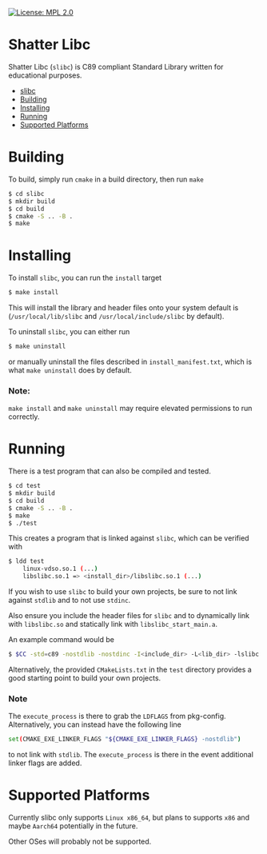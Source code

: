 [![License: MPL 2.0](https://img.shields.io/badge/License-MPL%202.0-brightgreen.svg)](https://opensource.org/licenses/MPL-2.0)

# Shatter Libc

Shatter Libc (``slibc``) is C89 compliant Standard Library written for educational purposes.
- [slibc](#shatter-libc)
- [Building](#building)
- [Installing](#installing)
- [Running](#running)
- [Supported Platforms](#supported-platforms)

# Building

To build, simply run ``cmake`` in a build directory, then run ``make``

``` bash
$ cd slibc
$ mkdir build
$ cd build
$ cmake -S .. -B .
$ make
```

# Installing

To install ``slibc``, you can run the ``install`` target

``` bash
$ make install
```

This will install the library and header files onto your system default is (``/usr/local/lib/slibc`` and ``/usr/local/include/slibc`` by default).

To uninstall ``slibc``, you can either run
``` bash
$ make uninstall
```

or manually uninstall the files described in ``install_manifest.txt``, which is what ``make uninstall`` does by default.

### Note:

``make install`` and ``make uninstall`` may require elevated permissions to run correctly.

# Running

There is a test program that can also be compiled and tested.

```bash
$ cd test
$ mkdir build
$ cd build
$ cmake -S .. -B .
$ make
$ ./test
```

This creates a program that is linked against ``slibc``, which can be verified with
```bash
$ ldd test
    linux-vdso.so.1 (...)
    libslibc.so.1 => <install_dir>/libslibc.so.1 (...)
```

If you wish to use ``slibc`` to build your own projects, be sure to not link against ``stdlib`` and to not use ``stdinc``.

Also ensure you include the header files for ``slibc`` and to dynamically link with ``libslibc.so`` and statically link with ``libslibc_start_main.a``.

An example command would be

```bash
$ $CC -std=c89 -nostdlib -nostdinc -I<include_dir> -L<lib_dir> -lslibc -lslibc_start_main foo.c -o foo
```

Alternatively, the provided ``CMakeLists.txt`` in the ``test`` directory provides a good starting point to build your own projects.

### Note

The ``execute_process`` is there to grab the ``LDFLAGS`` from pkg-config. Alternatively, you can instead have the following line

```bash
set(CMAKE_EXE_LINKER_FLAGS "${CMAKE_EXE_LINKER_FLAGS} -nostdlib")
```

to not link with ``stdlib``. The ``execute_process`` is there in the event additional linker flags are added.

# Supported Platforms

Currently slibc only supports ``Linux x86_64``, but plans to supports ``x86`` and maybe ``Aarch64`` potentially in the future.

Other OSes will probably not be supported.